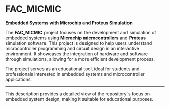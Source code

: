 # FAC_MICMIC
**Embedded Systems with Microchip and Proteus Simulation**

The **FAC_MICMIC** project focuses on the development and simulation of embedded systems using **Microchip microcontrollers** and **Proteus** simulation software. This project is designed to help users understand microcontroller programming and circuit design in an interactive environment. It showcases the integration of hardware and software through simulations, allowing for a more efficient development process.

The project serves as an educational tool, ideal for students and professionals interested in embedded systems and microcontroller applications.

--- 

This description provides a detailed view of the repository's focus on embedded system design, making it suitable for educational purposes.